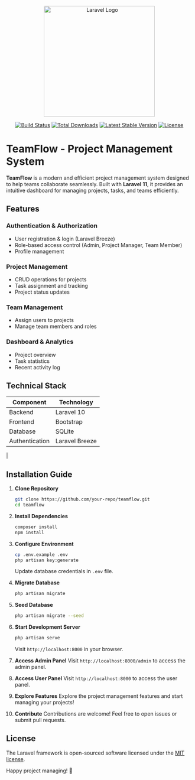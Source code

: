 <p align="center"><a href="https://laravel.com" target="_blank"><img src="https://raw.githubusercontent.com/laravel/art/master/logo-lockup/5%20SVG/2%20CMYK/1%20Full%20Color/laravel-logolockup-cmyk-red.svg" width="300" alt="Laravel Logo"></a></p>

<p align="center">
<a href="https://github.com/laravel/framework/actions"><img src="https://github.com/laravel/framework/workflows/tests/badge.svg" alt="Build Status"></a>
<a href="https://packagist.org/packages/laravel/framework"><img src="https://img.shields.io/packagist/dt/laravel/framework" alt="Total Downloads"></a>
<a href="https://packagist.org/packages/laravel/framework"><img src="https://img.shields.io/packagist/v/laravel/framework" alt="Latest Stable Version"></a>
<a href="https://packagist.org/packages/laravel/framework"><img src="https://img.shields.io/packagist/l/laravel/framework" alt="License"></a>
</p>

# TeamFlow - Project Management System

**TeamFlow** is a modern and efficient project management system designed to help teams collaborate seamlessly. Built with **Laravel 11**, it provides an intuitive dashboard for managing projects, tasks, and teams efficiently.

## Features

### Authentication & Authorization
- User registration & login (Laravel Breeze)
- Role-based access control (Admin, Project Manager, Team Member)
- Profile management

### Project Management
- CRUD operations for projects
- Task assignment and tracking
- Project status updates

### Team Management
- Assign users to projects
- Manage team members and roles

### Dashboard & Analytics
- Project overview
- Task statistics
- Recent activity log

## Technical Stack

| Component       | Technology |
|----------------|------------|
| Backend        | Laravel 10 |
| Frontend      | Bootstrap |
| Database      | SQLite |
| Authentication | Laravel Breeze |
| 

## Installation Guide

1. **Clone Repository**
   ```sh
   git clone https://github.com/your-repo/teamflow.git
   cd teamflow
   ```
2. **Install Dependencies**
   ```sh
   composer install
   npm install
   ```
 
3. **Configure Environment**
   ```sh
   cp .env.example .env 
   php artisan key:generate
   ```
   Update database credentials in `.env` file.
 
4. **Migrate Database**

   ```sh
   php artisan migrate
   ```
   
5. **Seed Database**
   ```sh
   php artisan migrate --seed

   ```

6. **Start Development Server**
   ```sh
   php artisan serve
   ```
   Visit `http://localhost:8000` in your browser.
   
7. **Access Admin Panel**
   Visit `http://localhost:8000/admin` to access the admin panel.

8. **Access User Panel**
   Visit `http://localhost:8000` to access the user panel.
  
9. **Explore Features**
   Explore the project management features and start managing your projects!
   
10. **Contribute**
   Contributions are welcome! Feel free to open issues or submit pull requests.

## License

The Laravel framework is open-sourced software licensed under the [MIT license](https://opensource.org/licenses/MIT).

Happy project managing! 🚀